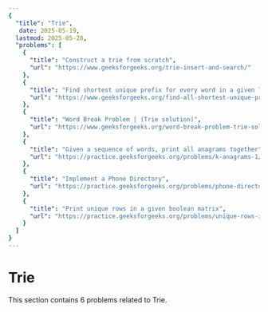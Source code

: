 ```yaml
---
{
  "title": "Trie",
   date: 2025-05-19,
  lastmod: 2025-05-20,
  "problems": [
    {
      "title": "Construct a trie from scratch",
      "url": "https://www.geeksforgeeks.org/trie-insert-and-search/"
    },
    {
      "title": "Find shortest unique prefix for every word in a given list",
      "url": "https://www.geeksforgeeks.org/find-all-shortest-unique-prefixes-to-represent-each-word-in-a-given-list/"
    },
    {
      "title": "Word Break Problem | (Trie solution)",
      "url": "https://www.geeksforgeeks.org/word-break-problem-trie-solution/"
    },
    {
      "title": "Given a sequence of words, print all anagrams together",
      "url": "https://practice.geeksforgeeks.org/problems/k-anagrams-1/0"
    },
    {
      "title": "Implement a Phone Directory",
      "url": "https://practice.geeksforgeeks.org/problems/phone-directory/0"
    },
    {
      "title": "Print unique rows in a given boolean matrix",
      "url": "https://practice.geeksforgeeks.org/problems/unique-rows-in-boolean-matrix/1"
    }
  ]
}
---
```

# Trie

This section contains 6 problems related to Trie.
